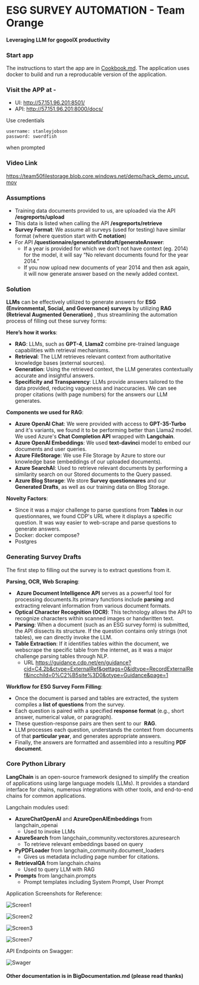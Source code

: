 ﻿# ESG SURVEY AUTOMATION - Team Orange
#### Leveraging LLM for gogoolX productivity

### Start app
The instructions to start the app are in [Cookbook.md](Cookbook.md). The application uses docker to build and run a reproducable version of the application. 

### Visit the APP at -
- UI: http://57.151.96.201:8501/
- API: http://57.151.96.201:8000/docs/

Use credentials
```
username: stanleyjobson
password: swordfish
```
when prompted

### Video Link
https://team50filestorage.blob.core.windows.net/demo/hack_demo_uncut.mov

### Assumptions
- Training data documents provided to us, are uploaded via the API **/esgreports/upload**
- This data is listed when calling the API **/esgreports/retrieve**
- **Survey Format**: We assume all surveys (used for testing) have similar format (where question start with **C notation**)
- For API **/questionnaire/generatefirstdraft/generateAnswer**:
    - If a year is provided for which we don’t not have context (eg. 2014) for the model, it will say “No relevant documents found for the year 2014.”
    - If you now upload new documents of year 2014 and then ask again, it will now generate answer based on the newly added context.


### Solution

**LLMs** can be effectively utilized to generate answers for **ESG (Environmental, Social, and Governance) surveys** by utilizing **RAG (Retrieval Augmented Generation)** , thus streamlining the automation process of filling out these survey forms:

**Here’s how it works**:
- **RAG**: LLMs, such as **GPT-4**, **Llama2** combine pre-trained language capabilities with retrieval mechanisms.
- **Retrieval**: The LLM retrieves relevant context from authoritative knowledge bases (external sources).
- **Generation**: Using the retrieved context, the LLM generates contextually accurate and insightful answers.
- **Specificity and Transparency**: LLMs provide answers tailored to the data provided, reducing vagueness and inaccuracies. We can see proper citations (with page numbers) for the answers our LLM generates.

**Components we used for RAG**:
- **Azure OpenAI Chat**: We were provided with access to **GPT-35-Turbo** and it's variants, we found it to be performing better than Llama2 model. We used Azure's **Chat Completion API** wrapped with **Langchain**.
- **Azure OpenAI Embeddings**: We used **text-davinci** model to embed our documents and user queries.
- **Azure FileStorage**: We use File Storage by Azure to store our knowledge base (embeddings of our uploaded documents).
- **Azure SearchAI**: Used to retrieve relevant documents by performing a similarity search on our Stored documents to the Query passed.
- **Azure Blog Storage**: We store **Survey questionnares** and our **Generated Drafts**, as well as our training data on Blog Storage.

**Novelty Factors**:
- Since it was a major challenge to parse questions from **Tables** in our questionnares, we found CDP's URL where it displays a specific question. It was way easier to web-scrape and parse questions to generate answers.
- Docker: docker compose?
- Postgres

### Generating Survey Drafts
The first step to filling out the survey is to extract questions from it.

**Parsing, OCR, Web Scraping**:
-  **Azure Document Intelligence API** serves as a powerful tool for processing documents.Its primary functions include **parsing** and extracting relevant information from various document formats.
- **Optical Character Recognition (OCR)**: This technology allows the API to recognize characters within scanned images or handwritten text.
- **Parsing**: When a document (such as an ESG survey form) is submitted, the API dissects its structure. If the question contains only strings (not tables), we can directly invoke the LLM.
- **Table Extraction**: If it identifies tables within the document, we webscrape the specific table from the internet, as it was a major challenge parsing tables through NLP.
    - URL <https://guidance.cdp.net/en/guidance?cid=C4.2b&ctype=ExternalRef&gettags=0&idtype=RecordExternalRef&incchild=0%C2%B5site%3D0&otype=Guidance&page=1> 
    
    

**Workflow for ESG Survey Form Filling**:
- Once the document is parsed and tables are extracted, the system compiles a **list of questions** from the survey.
- Each question is paired with a specified **response format** (e.g., short answer, numerical value, or paragraph).
- These question-response pairs are then sent to our  **RAG**.
- LLM processes each question, understands the context from documents of that **particular year**, and generates appropriate answers.
- Finally, the answers are formatted and assembled into a resulting **PDF document**.

### Core Python Library
**LangChain** is an open-source framework designed to simplify the creation of applications using large language models (LLMs). It provides a standard interface for chains, numerous integrations with other tools, and end-to-end chains for common applications. 

Langchain modules used:
- **AzureChatOpenAI** and **AzureOpenAIEmbeddings** from langchain_openai 
    - Used to invoke LLMs
- **AzureSearch** from langchain_community.vectorstores.azuresearch
    - To retrieve relevant embeddings based on query
- **PyPDFLoader** from langchain_community.document_loaders
    - Gives us metadata including page number for citations.
- **RetrievalQA** from langchain.chains
    - Used to query LLM with RAG
- **Prompts** from langchain.prompts
    - Prompt templates including System Prompt, User Prompt
 


Application Screenshots for Reference:

![Screen1](https://github.com/Hackathon2024-March/orange/assets/65178804/33115602-5028-4f10-85e5-08089edc5a1e)

![Screen2](https://github.com/Hackathon2024-March/orange/assets/65178804/e25a8099-2b6a-4d89-a51e-89b04b67e7ed)

![Screen3](https://github.com/Hackathon2024-March/orange/assets/65178804/cd883516-acdc-404d-96bd-c2faf7c095de)

![Screen7](https://github.com/Hackathon2024-March/orange/assets/65178804/1c83ff0a-62fb-4fc3-9a32-201ffd76e861)

API Endpoints on Swagger:

![Swager](https://github.com/Hackathon2024-March/orange/assets/65178804/6cd8acc7-c716-4f2a-b627-3c67b9f91bf2)



#### Other documentation is in BigDocumentation.md (please read thanks)
